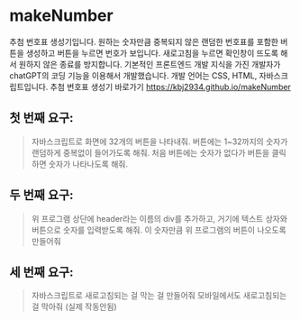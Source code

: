 # makeNumber
추첨 번호표 생성기입니다. 원하는 숫자만큼 중복되지 않은 랜덤한 번호표를 포함한 버튼을 생성하고 버튼을 누르면 번호가 보입니다.
새로고침을 누르면 확인창이 뜨도록 해서 원하지 않은 종료를 방지합니다.
기본적인 프론트엔드 개발 지식을 가진 개발자가 chatGPT의 코딩 기능을 이용해서 개발했습니다.
개발 언어는 CSS, HTML, 자바스크립트입니다.
추첨 번호표 생성기 바로가기
https://kbj2934.github.io/makeNumber
<!--
![추첨 번호표 생성기 스크린샷](https://github.com/kbj2934/makeNumber/assets/7522833/82f09ce3-198d-48c7-bf8a-28178c6e64fe)
-->

## 첫 번째 요구:
> 자바스크립트로 화면에 32개의 버튼을 나타내줘.
> 버튼에는 1~32까지의 숫자가 랜덤하게 중복없이 들어가도록 해줘.
> 처음 버튼에는 숫자가 없다가 버튼을 클릭하면 숫자가 나타나도록 해줘.

## 두 번째 요구:
> 위 프로그램 상단에 header라는 이름의 div를 추가하고, 거기에 텍스트 상자와 버튼으로 숫자를 입력받도록 해줘.
> 이 숫자만큼 위 프로그램의 버튼이 나오도록 만들어줘

## 세 번째 요구:
> 자바스크립트로 새로고침되는 걸 막는 걸 만들어줘
> 모바일에서도 새로고침되는 걸 막아줘 (실제 작동안됨)

